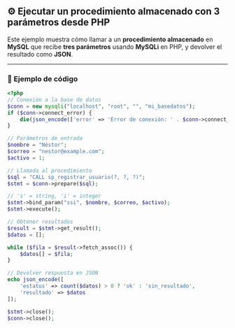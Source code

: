 ## ⚙️ Ejecutar un procedimiento almacenado con 3 parámetros desde PHP

Este ejemplo muestra cómo llamar a un **procedimiento almacenado** en **MySQL** que recibe **tres parámetros** usando **MySQLi** en PHP, y devolver el resultado como **JSON**.

---

### 📜 Ejemplo de código

```php
<?php
// Conexión a la base de datos
$conn = new mysqli("localhost", "root", "", "mi_basedatos");
if ($conn->connect_error) {
    die(json_encode(['error' => 'Error de conexión: ' . $conn->connect_error]));
}

// Parámetros de entrada
$nombre = "Néstor";
$correo = "nestor@example.com";
$activo = 1;

// Llamada al procedimiento
$sql = "CALL sp_registrar_usuario(?, ?, ?)";
$stmt = $conn->prepare($sql);

// 's' = string, 'i' = integer
$stmt->bind_param("ssi", $nombre, $correo, $activo);
$stmt->execute();

// Obtener resultados
$result = $stmt->get_result();
$datos = [];

while ($fila = $result->fetch_assoc()) {
    $datos[] = $fila;
}

// Devolver respuesta en JSON
echo json_encode([
    'estatus' => count($datos) > 0 ? 'ok' : 'sin_resultado',
    'resultado' => $datos
]);

$stmt->close();
$conn->close();

